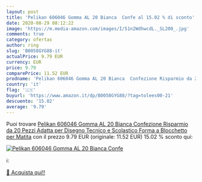 ```yaml
---
layout: post
title: 'Pelikan 606046 Gomma AL 20 Bianca  Confe al 15.02 % di sconto'
date: 2020-08-29 08:12:22
image: 'https://m.media-amazon.com/images/I/51n2WdhwcdL._SL200_.jpg'
comments: true
category: ofertas
author: ring
slug: 'B0058GYG88-it'
actualPrice: 9.79 EUR
currency: EUR
price: 9.79
comparePrice: 11.52 EUR
prodname: 'Pelikan 606046 Gomma AL 20 Bianca  Confezione Risparmio da 20 Pezzi  Adatta per Disegno Tecnico e Scolastico  Forma a Blocchetto  per Matita'
country: 'it'
flag: '🇮🇹'
buyurl: 'https://www.amazon.it/dp/B0058GYG88/?tag=tolees00-21'
descuento: '15.02'
average: '9.79'
---
```


Puoi trovare [Pelikan 606046 Gomma AL 20 Bianca  Confezione Risparmio da 20 Pezzi  Adatta per Disegno Tecnico e Scolastico  Forma a Blocchetto  per Matita](https://www.amazon.it/dp/B0058GYG88/?tag=tolees00-21) con il prezzo 9.79 EUR (originale: 11.52 EUR) 15.02 % sconto qui:

[![Pelikan 606046 Gomma AL 20 Bianca  Confe](https://m.media-amazon.com/images/I/51n2WdhwcdL._SL200_.jpg)](https://www.amazon.it/dp/B0058GYG88/?tag=tolees00-21)

ℹ️:


[🛒 Acquista qui!!](https://www.amazon.it/dp/B0058GYG88/?tag=tolees00-21)
